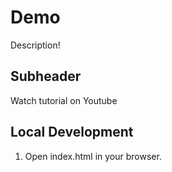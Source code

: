 # Demo


Description!


## Subheader
Watch tutorial on Youtube

## Local Development

1. Open index.html in your browser.
